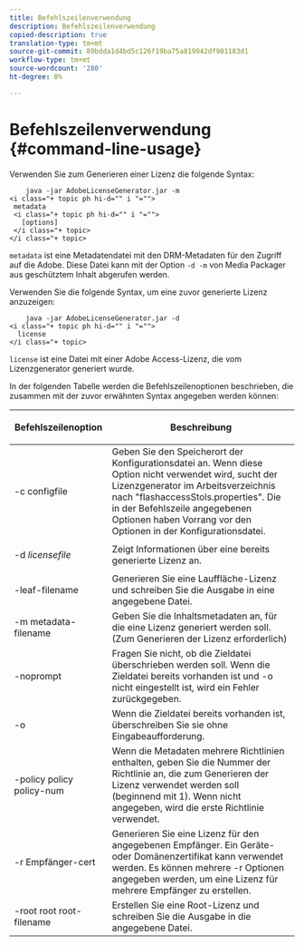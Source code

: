 ```yaml
---
title: Befehlszeilenverwendung
description: Befehlszeilenverwendung
copied-description: true
translation-type: tm+mt
source-git-commit: 89bdda1d4bd5c126f19ba75a819942df901183d1
workflow-type: tm+mt
source-wordcount: '280'
ht-degree: 0%

---
```



# Befehlszeilenverwendung {#command-line-usage}

Verwenden Sie zum Generieren einer Lizenz die folgende Syntax:

```
    java -jar AdobeLicenseGenerator.jar -m 
<i class="+ topic ph hi-d="" i "="">
 metadata 
 <i class="+ topic ph hi-d="" i "="">
   [options]
 </i class="+ topic>
</i class="+ topic>
```

`metadata` ist eine Metadatendatei mit den DRM-Metadaten für den Zugriff auf die Adobe. Diese Datei kann mit der Option `-d -m` von Media Packager aus geschütztem Inhalt abgerufen werden.

Verwenden Sie die folgende Syntax, um eine zuvor generierte Lizenz anzuzeigen:

```
    java -jar AdobeLicenseGenerator.jar -d 
<i class="+ topic ph hi-d="" i "="">
  license
</i class="+ topic>
```

`license` ist eine Datei mit einer Adobe Access-Lizenz, die vom Lizenzgenerator generiert wurde.

In der folgenden Tabelle werden die Befehlszeilenoptionen beschrieben, die zusammen mit der zuvor erwähnten Syntax angegeben werden können:

<table frame="all" colsep="1" rowsep="1" class="+ topic/table adobe-d/table " id="table_skr_vry_n4"> 
 <thead class="- topic/thead "> 
  <tr rowsep="1" class="- topic/row "> 
   <th colname="1" class="- topic/entry entry"> <p class="- topic/p ">Befehlszeilenoption </p> </th> 
   <th colname="2" class="- topic/entry entry"> <p class="- topic/p ">Beschreibung </p> </th> 
  </tr> 
 </thead>
 <tbody class="- topic/tbody "> 
  <tr rowsep="1" class="- topic/row "> 
   <td colname="1" class="- topic/entry "><span class="+ topic/ph pr-d/codeph codeph">-c configfile</span> </td> 
   <td colname="2" class="- topic/entry "> Geben Sie den Speicherort der Konfigurationsdatei an. Wenn diese Option nicht verwendet wird, sucht der Lizenzgenerator im Arbeitsverzeichnis nach "flashaccessStols.properties". Die in der Befehlszeile angegebenen Optionen haben Vorrang vor den Optionen in der Konfigurationsdatei. </td> 
  </tr> 
  <tr rowsep="1" class="- topic/row "> 
   <td colname="1" class="- topic/entry "> <p class="- topic/p ">-d <i class="+ topic/ph hi-d/i "><span class="+ topic/ph pr-d/codeph codeph"> licensefile</span></i> </p> </td> 
   <td colname="2" class="- topic/entry "> Zeigt Informationen über eine bereits generierte Lizenz an. </td> 
  </tr> 
  <tr rowsep="1" class="- topic/row "> 
   <td colname="1" class="- topic/entry "><span class="+ topic/ph pr-d/codeph codeph">-leaf-filename</span> </td> 
   <td colname="2" class="- topic/entry "> Generieren Sie eine Lauffläche-Lizenz und schreiben Sie die Ausgabe in eine angegebene Datei. </td> 
  </tr> 
  <tr rowsep="1" class="- topic/row "> 
   <td colname="1" class="- topic/entry "><span class="+ topic/ph pr-d/codeph codeph">-m metadata-filename</span> </td> 
   <td colname="2" class="- topic/entry "> Geben Sie die Inhaltsmetadaten an, für die eine Lizenz generiert werden soll. (Zum Generieren der Lizenz erforderlich) </td> 
  </tr> 
  <tr rowsep="1" class="- topic/row "> 
   <td colname="1" class="- topic/entry "><span class="codeph"> -noprompt</span> </td> 
   <td colname="2" class="- topic/entry ">Fragen Sie nicht, ob die Zieldatei überschrieben werden soll. Wenn die Zieldatei bereits vorhanden ist und <span class="codeph"> -o</span> nicht eingestellt ist, wird ein Fehler zurückgegeben. </td> 
  </tr> 
  <tr rowsep="1" class="- topic/row "> 
   <td colname="1" class="- topic/entry "><span class="codeph"> -o</span> </td> 
   <td colname="2" class="- topic/entry "> Wenn die Zieldatei bereits vorhanden ist, überschreiben Sie sie ohne Eingabeaufforderung. </td> 
  </tr> 
  <tr rowsep="1" class="- topic/row "> 
   <td colname="1" class="- topic/entry "><span class="+ topic/ph pr-d/codeph codeph">-policy policy policy-num</span> </td> 
   <td colname="2" class="- topic/entry "> Wenn die Metadaten mehrere Richtlinien enthalten, geben Sie die Nummer der Richtlinie an, die zum Generieren der Lizenz verwendet werden soll (beginnend mit 1). Wenn nicht angegeben, wird die erste Richtlinie verwendet. </td> 
  </tr> 
  <tr rowsep="1" class="- topic/row "> 
   <td colname="1" class="- topic/entry "><span class="+ topic/ph pr-d/codeph codeph">-r Empfänger-cert</span> </td> 
   <td colname="2" class="- topic/entry ">Generieren Sie eine Lizenz für den angegebenen Empfänger. Ein Geräte- oder Domänenzertifikat kann verwendet werden. Es können mehrere <span class="+ topic/ph pr-d/codeph codeph"> -r </span>Optionen angegeben werden, um eine Lizenz für mehrere Empfänger zu erstellen. </td> 
  </tr> 
  <tr rowsep="0" class="- topic/row "> 
   <td colname="1" class="- topic/entry "><span class="+ topic/ph pr-d/codeph codeph">-root root root-filename</span> </td> 
   <td colname="2" class="- topic/entry "> Erstellen Sie eine Root-Lizenz und schreiben Sie die Ausgabe in die angegebene Datei. </td> 
  </tr> 
 </tbody> 
</table>

